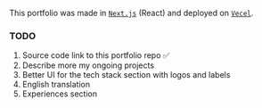 This portfolio was made in [`Next.js`](https://nextjs.org/) (React) and deployed on [`Vecel`](https://vercel.com/).

### TODO
1. Source code link to this portfolio repo ✅
2. Describe more my ongoing projects
3. Better UI for the tech stack section with logos and labels
4. English translation
5. Experiences section